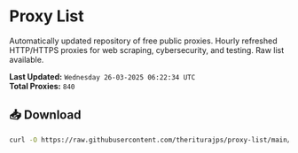 # Proxy List

Automatically updated repository of free public proxies. Hourly refreshed HTTP/HTTPS proxies for web scraping, cybersecurity, and testing. Raw list available.

**Last Updated:** `Wednesday 26-03-2025 06:22:34 UTC`  
**Total Proxies:** `840`

## 📥 Download
```bash
curl -O https://raw.githubusercontent.com/theriturajps/proxy-list/main/proxies.txt
